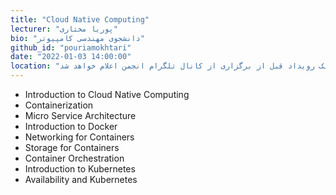```yaml
---
title: "Cloud Native Computing"
lecturer: "پوریا مختاری"
bio: "دانشجوی مهندسی کامپیوتر"
github_id: "pouriamokhtari"
date: "2022-01-03 14:00:00"
location: "لینک رویداد قبل از برگزاری از کانال تلگرام انجمن اعلام خواهد شد"
---
```


- Introduction to Cloud Native Computing
- Containerization
- Micro Service Architecture
- Introduction to Docker
- Networking for Containers
- Storage for Containers
- Container Orchestration
- Introduction to Kubernetes
- Availability and Kubernetes
